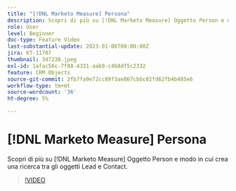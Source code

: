 ```yaml
---
title: "[!DNL Marketo Measure] Persona"
description: Scopri di più su [!DNL Marketo Measure] Oggetto Person e modo in cui crea una ricerca tra gli oggetti Lead e Contact.
role: User
level: Beginner
doc-type: Feature Video
last-substantial-update: 2023-01-06T00:00:00Z
jira: KT-11707
thumbnail: 347230.jpeg
exl-id: 1afac56c-7f88-4331-aab9-c4b8df5c2332
feature: CRM Objects
source-git-commit: 2fb7fa9e72cc89f3ae867cbbc02fd62fb4b485e6
workflow-type: tm+mt
source-wordcount: '36'
ht-degree: 5%

---
```


# [!DNL Marketo Measure] Persona

Scopri di più su [!DNL Marketo Measure] Oggetto Person e modo in cui crea una ricerca tra gli oggetti Lead e Contact.

>[!VIDEO](https://video.tv.adobe.com/v/347230/?quality=12&learn=on)
